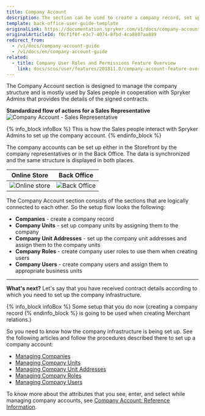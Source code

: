 ```yaml
---
title: Company Account
description: The section can be used to create a company record, set up company units and company unit addresses, create company user roles, etc in the Back Office.
template: back-office-user-guide-template
originalLink: https://documentation.spryker.com/v1/docs/company-account-guide
originalArticleId: f0cf1f0f-e3c7-4074-8fbd-4ca8807aa889
redirect_from:
  - /v1/docs/company-account-guide
  - /v1/docs/en/company-account-guide
related:
  - title: Company User Roles and Permissions Feature Overview
    link: docs/scos/user/features/201811.0/company-account-feature-overview/company-user-roles-and-permissions-overview.html
---
```


The Company Account section is designed to manage the company structure and is mostly used by Sales people in cooperation with Spryker Admins that provides the details of the signed contracts.

**Standardized flow of actions for a Sales Representative**
![Company Account - Sales Representative](https://spryker.s3.eu-central-1.amazonaws.com/docs/User+Guides/Back+Office+User+Guides/Company+Account/company-account-section.png)

{% info_block infoBox %}
This is how the Sales people interact with Spryker Admins to set up the company account.
{% endinfo_block %}

The company accounts can be set up either in the Storefront by the company representatives or in the Back Office. The data is synchronized and the same structure is displayed in both places.

| Online Store | Back Office |
| --- | --- |
| ![Online store](https://spryker.s3.eu-central-1.amazonaws.com/docs/User+Guides/Back+Office+User+Guides/Company+Account/online-store-company-account.png)  | ![Back Office](https://spryker.s3.eu-central-1.amazonaws.com/docs/User+Guides/Back+Office+User+Guides/Company+Account/back-office-company-account.png)  |

The Company Account section consists of the sections that are logically connected to each other. So the setup flow looks the following:
* **Companies** - create a company record
* **Company Units** - set up company units by assigning them to the company
* **Company Unit Addresses** - set up the company unit addresses and assign them to the company units
* **Company Roles** - create company user roles to use them when creating users
* **Company Users** - create company users and assign them to appropriate business units

***
**What's next?**
Let's say that you have received contract details according to which you need to set up the company infrastructure.

{% info_block infoBox %}
Some setup that you do now (creating a company record
{% endinfo_block %} is going to be used when creating Merchant relations.)

So you need to know how the company infrastructure is being set up.
See the following articles and follow the procedures described there to set up a company account:
* [Managing Companies](/docs/scos/user/back-office-user-guides/{{page.version}}/customer/company-account/managing-companies.html)
* [Managing Company Units](/docs/scos/user/back-office-user-guides/{{page.version}}/customer/company-account/managing-company-units.html)
* [Managing Company Unit Addresses](/docs/scos/user/back-office-user-guides/{{page.version}}/customer/company-account/managing-company-unit-addresses.html)
* [Managing Company Roles](/docs/scos/user/back-office-user-guides/{{page.version}}/customer/company-account/managing-company-roles.html)
* [Managing Company Users](/docs/scos/user/back-office-user-guides/{{page.version}}/customer/company-account/managing-company-users.html)

To know more about the attributes that you see, enter, and select while managing company accounts, see [Company Account: Reference Information](/docs/scos/user/back-office-user-guides/{{page.version}}/customer/company-account/references/company-account-reference-information.html).
